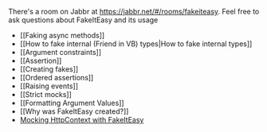 There's a room on Jabbr at https://jabbr.net/#/rooms/fakeiteasy. Feel free to ask questions about FakeItEasy and its usage

* [[Faking async methods]]
* [[How to fake internal (Friend in VB) types|How to fake internal types]]
* [[Argument constraints]]
* [[Assertion]]
* [[Creating fakes]]
* [[Ordered assertions]]
* [[Raising events]]
* [[Strict mocks]]
* [[Formatting Argument Values]]
* [[Why was FakeItEasy created?]]
* [Mocking HttpContext with FakeItEasy](http://blog.jonathanchannon.com/2013/04/30/mocking-httpcontext-with-fake-it-easy/)